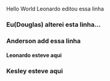 Hello World
Leonardo editou essa linha

### Eu(Douglas) alterei esta linha...

### Anderson add essa linha

#### Leonardo esteve aqui

### Kesley esteve aqui 